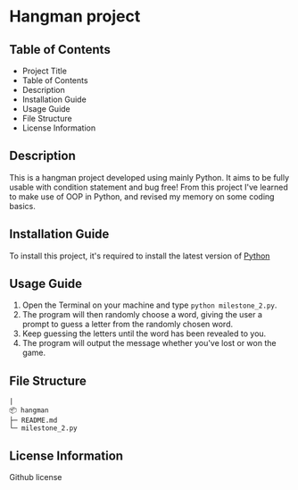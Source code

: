 # Hangman project

## Table of Contents

- Project Title
- Table of Contents
- Description
- Installation Guide
- Usage Guide
- File Structure
- License Information

## Description

This is a hangman project developed using mainly Python. It aims to be fully usable with condition statement and bug free! From this project I've learned to make use of OOP in Python, and revised my memory on some coding basics.

## Installation Guide

To install this project, it's required to install the latest version of [Python](https://www.python.org/downloads/)

## Usage Guide

1. Open the Terminal on your machine and type `python milestone_2.py`.
2. The program will then randomly choose a word, giving the user a prompt to guess a letter from the randomly chosen word.
3. Keep guessing the letters until the word has been revealed to you.
4. The program will output the message whether you've lost or won the game.

## File Structure

```
|
📦 hangman
├─ README.md
└─ milestone_2.py
```

## License Information

Github license
